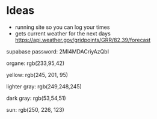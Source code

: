 # Ideas
- running site so you can log your times
- gets current weather for the next days
https://api.weather.gov/gridpoints/GRR/82,39/forecast

supabase password: 2MI4MDACriyAzQbI

organe: rgb(233,95,42)

yellow: rgb(245, 201, 95)

lighter gray: rgb(249,248,245)

dark gray: rgb(53,54,51)

sun: rgb(250, 226, 123)